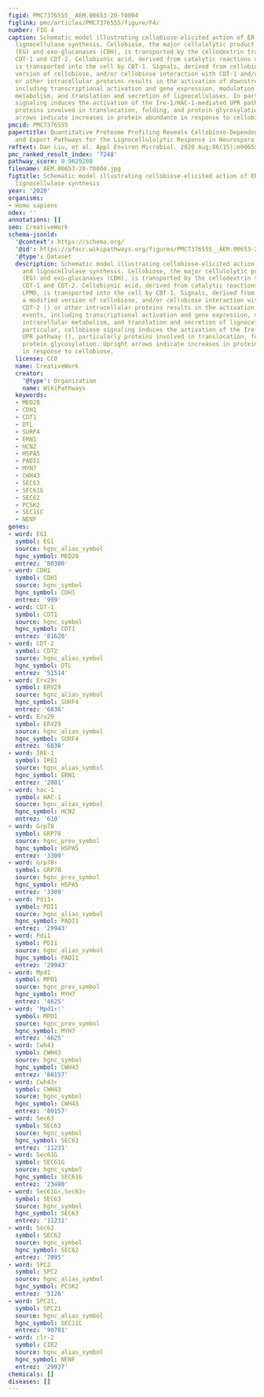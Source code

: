 ```yaml
---
figid: PMC7376555__AEM.00653-20-f0004
figlink: pmc/articles/PMC7376555/figure/F4/
number: FIG 4
caption: Schematic model illustrating cellobiose-elicited action of ER stress and
  lignocellulase synthesis. Cellobiose, the major cellulolytic product by endo-glucanases
  (EG) and exo-glucanases (CBH), is transported by the cellodextrin transporters/transceptors
  CDT-1 and CDT-2. Cellobionic acid, derived from catalytic reactions of CDH and LPMO,
  is transported into the cell by CBT-1. Signals, derived from cellobiose, a modified
  version of cellobiose, and/or cellobiose interaction with CDT-1 and/or CDT-2 ()
  or other intracellular proteins results in the activation of downstream events,
  including transcriptional activation and gene expression, modulation of intracellular
  metabolism, and translation and secretion of lignocellulases. In particular, cellobiose
  signaling induces the activation of the Ire-1/HAC-1-mediated UPR pathway (), particularly
  proteins involved in translocation, folding, and protein glycosylation. Upright
  arrows indicate increases in protein abundance in response to cellobiose.
pmcid: PMC7376555
papertitle: Quantitative Proteome Profiling Reveals Cellobiose-Dependent Protein Processing
  and Export Pathways for the Lignocellulolytic Response in Neurospora crassa.
reftext: Dan Liu, et al. Appl Environ Microbiol. 2020 Aug;86(15):e00653-20.
pmc_ranked_result_index: '7248'
pathway_score: 0.9629208
filename: AEM.00653-20-f0004.jpg
figtitle: Schematic model illustrating cellobiose-elicited action of ER stress and
  lignocellulase synthesis
year: '2020'
organisms:
- Homo sapiens
ndex: ''
annotations: []
seo: CreativeWork
schema-jsonld:
  '@context': https://schema.org/
  '@id': https://pfocr.wikipathways.org/figures/PMC7376555__AEM.00653-20-f0004.html
  '@type': Dataset
  description: Schematic model illustrating cellobiose-elicited action of ER stress
    and lignocellulase synthesis. Cellobiose, the major cellulolytic product by endo-glucanases
    (EG) and exo-glucanases (CBH), is transported by the cellodextrin transporters/transceptors
    CDT-1 and CDT-2. Cellobionic acid, derived from catalytic reactions of CDH and
    LPMO, is transported into the cell by CBT-1. Signals, derived from cellobiose,
    a modified version of cellobiose, and/or cellobiose interaction with CDT-1 and/or
    CDT-2 () or other intracellular proteins results in the activation of downstream
    events, including transcriptional activation and gene expression, modulation of
    intracellular metabolism, and translation and secretion of lignocellulases. In
    particular, cellobiose signaling induces the activation of the Ire-1/HAC-1-mediated
    UPR pathway (), particularly proteins involved in translocation, folding, and
    protein glycosylation. Upright arrows indicate increases in protein abundance
    in response to cellobiose.
  license: CC0
  name: CreativeWork
  creator:
    '@type': Organization
    name: WikiPathways
  keywords:
  - MED28
  - CDH1
  - CDT1
  - DTL
  - SURF4
  - ERN1
  - HCN2
  - HSPA5
  - PADI1
  - MYH7
  - CWH43
  - SEC63
  - SEC61G
  - SEC62
  - PCSK2
  - SEC11C
  - NENF
genes:
- word: EG1
  symbol: EG1
  source: hgnc_alias_symbol
  hgnc_symbol: MED28
  entrez: '80306'
- word: CDH1
  symbol: CDH1
  source: hgnc_symbol
  hgnc_symbol: CDH1
  entrez: '999'
- word: CDT-1
  symbol: CDT1
  source: hgnc_symbol
  hgnc_symbol: CDT1
  entrez: '81620'
- word: CDT-2
  symbol: CDT2
  source: hgnc_alias_symbol
  hgnc_symbol: DTL
  entrez: '51514'
- word: Erv29↑
  symbol: ERV29
  source: hgnc_alias_symbol
  hgnc_symbol: SURF4
  entrez: '6836'
- word: Erv29
  symbol: ERV29
  source: hgnc_alias_symbol
  hgnc_symbol: SURF4
  entrez: '6836'
- word: IRE-1
  symbol: IRE1
  source: hgnc_alias_symbol
  hgnc_symbol: ERN1
  entrez: '2081'
- word: hac-1
  symbol: HAC-1
  source: hgnc_alias_symbol
  hgnc_symbol: HCN2
  entrez: '610'
- word: Grp78
  symbol: GRP78
  source: hgnc_prev_symbol
  hgnc_symbol: HSPA5
  entrez: '3309'
- word: Grp78↑
  symbol: GRP78
  source: hgnc_prev_symbol
  hgnc_symbol: HSPA5
  entrez: '3309'
- word: Pdi1↑
  symbol: PDI1
  source: hgnc_alias_symbol
  hgnc_symbol: PADI1
  entrez: '29943'
- word: Pdi1
  symbol: PDI1
  source: hgnc_alias_symbol
  hgnc_symbol: PADI1
  entrez: '29943'
- word: Mpd1
  symbol: MPD1
  source: hgnc_prev_symbol
  hgnc_symbol: MYH7
  entrez: '4625'
- word: 'Mpd1↑:'
  symbol: MPD1
  source: hgnc_prev_symbol
  hgnc_symbol: MYH7
  entrez: '4625'
- word: Cwh43
  symbol: CWH43
  source: hgnc_symbol
  hgnc_symbol: CWH43
  entrez: '80157'
- word: Cwh43↑
  symbol: CWH43
  source: hgnc_symbol
  hgnc_symbol: CWH43
  entrez: '80157'
- word: Sec63
  symbol: SEC63
  source: hgnc_symbol
  hgnc_symbol: SEC63
  entrez: '11231'
- word: Sec61G
  symbol: SEC61G
  source: hgnc_symbol
  hgnc_symbol: SEC61G
  entrez: '23480'
- word: Sec61G↑,Sec63↑
  symbol: SEC63
  source: hgnc_symbol
  hgnc_symbol: SEC63
  entrez: '11231'
- word: Sec62
  symbol: SEC62
  source: hgnc_symbol
  hgnc_symbol: SEC62
  entrez: '7095'
- word: SPC2
  symbol: SPC2
  source: hgnc_alias_symbol
  hgnc_symbol: PCSK2
  entrez: '5126'
- word: SPC21,
  symbol: SPC21
  source: hgnc_alias_symbol
  hgnc_symbol: SEC11C
  entrez: '90701'
- word: clr-2
  symbol: CIR2
  source: hgnc_alias_symbol
  hgnc_symbol: NENF
  entrez: '29937'
chemicals: []
diseases: []
---
```

